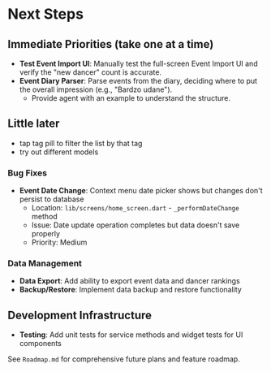 # Next Steps

## Immediate Priorities (take one at a time)
- **Test Event Import UI**: Manually test the full-screen Event Import UI and verify the "new dancer" count is accurate.
- **Event Diary Parser**: Parse events from the diary, deciding where to put the overall impression (e.g., "Bardzo udane").
  - Provide agent with an example to understand the structure.

## Little later
- tap tag pill to filter the list by that tag
- try out different models

### Bug Fixes
- **Event Date Change**: Context menu date picker shows but changes don't persist to database
  - Location: `lib/screens/home_screen.dart` - `_performDateChange` method
  - Issue: Date update operation completes but data doesn't save properly
  - Priority: Medium

### Data Management
- **Data Export**: Add ability to export event data and dancer rankings
- **Backup/Restore**: Implement data backup and restore functionality

## Development Infrastructure
- **Testing**: Add unit tests for service methods and widget tests for UI components

See `Roadmap.md` for comprehensive future plans and feature roadmap.
